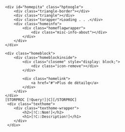 <div id="jegbgcontainer">
	<div class="mask"></div>
	<div class="navleft"><span>&nbsp;</span></div>
	<div class="navright"><span>&nbsp;</span></div>
	
	<div id="homepita" class="hptoogle">
		<div class="triangle-border"></div>
		<div class="triangle"></div>
		<div class="torapper">Loading . . .</div>
		<div class="homeinfo">
			<div class="homeflagwrapper">
				<div class="misc-info-about"></div>
			</div>
		</div>
	</div>
	
	<div class="homeblock">
		<div class="homeblockinside">
			<div class="closeme" style="display: block;">
				<div class="icon-remove"></div>
			</div>
			
			<div class="homelink">
				<a href="#">Plus de détailq</a>
			</div>
		</div>
	</div>
	[STORPROC [!Query!]|C][/STORPROC]
	 <div class="texthome">
	 	<div class="texthome-wrapper">
		 	<h2>[!C::Nom!]</h2>
		 	<h1>[!C::Description!]</h1>
	 	</div>
	 </div>
</div>

<!-- GALERIE -->
<script type="text/javascript" src="/Skins/JPhotolio/js/jegbg.js"></script>
<script type="text/javascript">

	jQuery(document).ready(function($)
	{			
		resize_window("#jegbgcontainer");		

		/** bind jeg default **/
		$(window).jegdefault({
			curtain : 1,
			rightclick 	: 0,
			clickmsg	: "Disable Right Mouse Click"
		});

		var content = [	
			[STORPROC [!Query!]/Image|Im]
			[IF [!Pos!]>1],[/IF]
			{ "index":[!Key!],
				//[IF [!Im::Type!]=Image]
				  "type":"image",
				//[ELSE]
				//	"type":"video",
				//[/IF]
			  "source":"[JSON]/[!Im::Fichier!].limit.1600x1200.jpg[/JSON]",
			  //"source":{ "videotype":"youtube","src":"http:\/\/www.youtube.com\/watch?v=w3jTxLs7Bek"}
			  "pos":"center",					//center,top
			  "title":"[!Im::Titre!]",
			  "link":"",						//internal_link
			  "desc":"[!Im::Description!]"}						//description text html
			[/STORPROC] 			
		];

		var holddesc = undefined;
		
		var jegbg = $("#jegbgcontainer").jegbg({
			fade_speed					: 700,
			delay						: 10000,
			content 					: content,
			autostart					: true,
			partial_load				: true
		},  function(ele, media){
			$('#homepita').fadeIn(1000);				
			$('#homepita .torapper').html(ele.title);		
			$(".homelink a").attr("href" , ele.link);
			holddesc = ele.desc;

			if(!$(".homeinfo").is(":visible")) {
				pitaSlideUp();
			}
		});

		/* binding touchwipe, disable this feature if using iphone */
		if(scw(iphonewidth)) {
			$(".texthome").touchwipe({
				wipeLeft: function(e) {					
					jegbg.next();
	    			return false;
				},
				wipeRight: function() {					
					jegbg.prev();
	    			return false;
				},
				min_move_x: 20,
				min_move_y: 20,
				preventDefaultEvents: true
			});	
		}

		var pitaSlideUp = function(){
			jegbg.restart();
			$(".homeblock").slideUp("fast", function(){
				$("#homepita").animate({
					"right" : -288
				}, function(){
					$(".homeinfo").fadeIn("fast", function(){
						$(this).attr("style","").addClass("displayblock");
					});
					$(".homeblock").removeClass("homedesc");
					$(".homedescdetail").remove();
				});
			});
		};

		$(window).resize(function(){pitaSlideUp();});
		
		var pitaSlideDown = function() {
			jegbg.pause();
			$("#homepita").addClass("hptoogle");
			$(".homeblockinside").prepend("<div class='homedescdetail'>" + holddesc + "</div>");
			$(".homeblock").slideDown("fast", function(){
				$(this).addClass("homedesc");
				$(".homedescdetail").css({
					height 	: $('.homeblockinside').height() - 30,
    				width 	: $('.homeblockinside').width() - 12
				});
				jpanel = $(".homedescdetail").jScrollPane().data().jsp;				
			});
		};
		
		$(".homeinfo").click(function(){
			$(this).fadeOut("fast");
			$("#homepita").animate({
				"right" : -5
			}, function(){
				pitaSlideDown();
			});
		});
		
		$(".homeblock .closeme, .torapper").click(function(){
			pitaSlideUp();
		});
	});
</script>	



